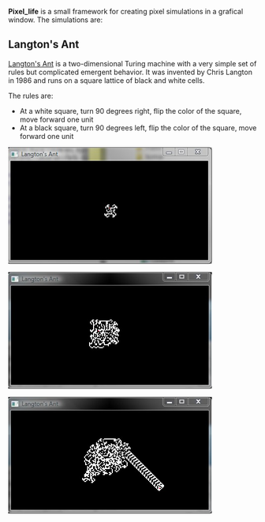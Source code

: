 **Pixel_life** is a small framework for creating pixel simulations in a grafical window. The simulations are:

Langton's Ant
-------------
[Langton's Ant](http://en.wikipedia.org/wiki/Langton's_ant) is a two-dimensional Turing machine with a very simple set of rules but complicated emergent behavior. It was invented by Chris Langton in 1986 and runs on a square lattice of black and white cells.

The rules are: 

* At a white square, turn 90 degrees right, flip the color of the square, move forward one unit
* At a black square, turn 90 degrees left, flip the color of the square, move forward one unit

![Ant screenshot 1](http://github.com/tormaroe/marosoft_misc/raw/master/pixel_life/screenshots/langtons_ant_1.jpg)

![Ant screenshot 1](http://github.com/tormaroe/marosoft_misc/raw/master/pixel_life/screenshots/langtons_ant_2.jpg)

![Ant screenshot 1](http://github.com/tormaroe/marosoft_misc/raw/master/pixel_life/screenshots/langtons_ant_3.jpg)
